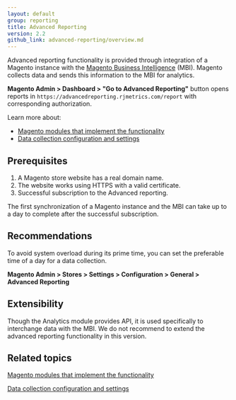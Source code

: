 ```yaml
---
layout: default
group: reporting
title: Advanced Reporting
version: 2.2
github_link: advanced-reporting/overview.md
---
```


Advanced reporting functionality is provided through integration of a Magento instance with the [Magento Business Intelligence] (MBI).
Magento collects data and sends this information to the MBI for analytics.
 
**Magento Admin > Dashboard > "Go to Advanced Reporting"** button opens reports in  `https://advancedreporting.rjmetrics.com/report` with corresponding authorization.
 
Learn more about:

- [Magento modules that implement the functionality][modules]
- [Data collection configuration and settings][collection]

## Prerequisites

1. A Magento store website has a real domain name.
2. The website works using HTTPS with a valid certificate.
3. Successful subscription to the Advanced reporting.

<div class="bs-callout bs-callout-info" markdown="1">
The first synchronization of a Magento instance and the MBI can take up to a day to complete after the successful subscription.
</div>

## Recommendations

To avoid system overload during its prime time, you can set the preferable time of a day for a data collection.

**Magento Admin > Stores > Settings > Configuration > General > Advanced Reporting**

## Extensibility

Though the Analytics module provides API, it is used specifically to interchange data with the MBI. We do not recommend to extend the advanced reporting functionality in this version.


## Related topics

[Magento modules that implement the functionality][modules]

[Data collection configuration and settings][collection]


<!-- LINK DEFINITIONS -->

[modules]: modules.html
[collection]: data-collection.html

[Magento Business Intelligence]: https://magento.com/products/business-intelligence